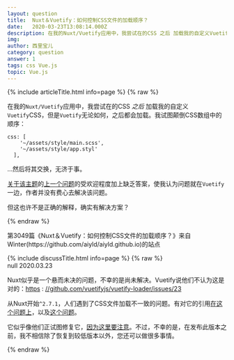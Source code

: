 ```yaml
---
layout: question
title:  Nuxt＆Vuetify：如何控制CSS文件的加载顺序？
date:   2020-03-23T13:08:14.000Z
description: 在我的Nuxt/Vuetify应用中，我尝试在的CSS 之后 加载我的自定义VuetifyCSS，但是Vuetify无论如何，之后都会加载。我试图颠倒CS...
img: 
author: 西里宝儿
category: question
answer: 1
tags: css Vue.js
topic: Vue.js
---
```

<div class="article-root">
  <div class="article">
    {% include articleTitle.html info=page %}
    {% raw %}
    <div class="article-content"><p><font style="vertical-align: inherit;"><font style="vertical-align: inherit;">在我的</font></font><code>Nuxt/Vuetify</code><font style="vertical-align: inherit;"><font style="vertical-align: inherit;">应用中，我尝试在的CSS </font></font><em><font style="vertical-align: inherit;"><font style="vertical-align: inherit;">之后</font></font></em> <font style="vertical-align: inherit;"><font style="vertical-align: inherit;">加载我的自定义</font></font><code>Vuetify</code><font style="vertical-align: inherit;"><font style="vertical-align: inherit;">CSS，但是</font></font><code>Vuetify</code><font style="vertical-align: inherit;"><font style="vertical-align: inherit;">无论如何，之后都会加载。</font><font style="vertical-align: inherit;">我试图颠倒CSS数组中的顺序：</font></font></p>

<pre><code>css: [<font></font>
    '~/assets/style/main.scss',<font></font>
    '~/assets/style/app.styl'<font></font>
  ],<font></font>
</code></pre>

<p><font style="vertical-align: inherit;"><font style="vertical-align: inherit;">...然后将其交换，无济于事。 </font></font></p>

<p><font style="vertical-align: inherit;"></font><a href="https://stackoverflow.com/questions/53087096/vuetify-css-comes-after-my-own-css-with-nuxt-2-0"><font style="vertical-align: inherit;"><font style="vertical-align: inherit;">关于该主题</font></font></a><font style="vertical-align: inherit;"><font style="vertical-align: inherit;">的</font><a href="https://stackoverflow.com/questions/53087096/vuetify-css-comes-after-my-own-css-with-nuxt-2-0"><font style="vertical-align: inherit;">上一个问题</font></a><font style="vertical-align: inherit;">的受欢迎程度</font><font style="vertical-align: inherit;">加上缺乏答案，使我认为问题就在</font></font><code>Vuetify</code><font style="vertical-align: inherit;"><font style="vertical-align: inherit;">一边，作者并没有费心去解决该问题。</font></font></p>

<p><font style="vertical-align: inherit;"><font style="vertical-align: inherit;">但这也许不是正确的解释，确实有解决方案？</font></font></p></div>
    {% endraw %}
  </div>
  <p class="winter_mark">第3049篇《Nuxt＆Vuetify：如何控制CSS文件的加载顺序？》来自Winter(https://github.com/aiyld/aiyld.github.io)的站点</p>
  <div class="discuss-wrapper">
    {% include discussTitle.html info=page %}
    {% raw %}
    <div class="discuss-item">
        <div class="discuss-parent">
          <div class="discuss-meta">
            <span class="discuss-user">null</span>
            <span class="discuss-time">2020.03.23</span>
          </div>
          <div class="discuss-comment"><p><font style="vertical-align: inherit;"><font style="vertical-align: inherit;">Nuxt似乎是一个悬而未决的问题，不幸的是尚未解决。</font><font style="vertical-align: inherit;">Vuetify说他们不认为这是对的：</font><a href="https://github.com/vuetifyjs/vuetify-loader/issues/23" rel="nofollow noreferrer"><font style="vertical-align: inherit;">https</font></a><font style="vertical-align: inherit;"> :
 </font></font><a href="https://github.com/vuetifyjs/vuetify-loader/issues/23" rel="nofollow noreferrer"><font style="vertical-align: inherit;"><font style="vertical-align: inherit;">//github.com/vuetifyjs/vuetify-loader/issues/23</font></font></a></p>

<p><font style="vertical-align: inherit;"><font style="vertical-align: inherit;">从Nuxt开始</font></font><code>^2.7.1</code><font style="vertical-align: inherit;"><font style="vertical-align: inherit;">，人们遇到了CSS文件加载不一致的问题。</font><font style="vertical-align: inherit;">有对它的引用</font></font><a href="https://github.com/nuxt/nuxt.js/issues/4204" rel="nofollow noreferrer"><font style="vertical-align: inherit;"><font style="vertical-align: inherit;">在这个问题上</font></font></a><font style="vertical-align: inherit;"><font style="vertical-align: inherit;">，以及</font></font><a href="https://github.com/nuxt/nuxt.js/issues/4219" rel="nofollow noreferrer"><font style="vertical-align: inherit;"><font style="vertical-align: inherit;">这个问题</font></font></a><font style="vertical-align: inherit;"><font style="vertical-align: inherit;">。</font></font></p>

<p><font style="vertical-align: inherit;"><font style="vertical-align: inherit;">它似乎像他们正试图修复它，</font></font><a href="https://github.com/nuxt/nuxt.js/pull/5825" rel="nofollow noreferrer"><font style="vertical-align: inherit;"><font style="vertical-align: inherit;">因为这里要注意</font></font></a><font style="vertical-align: inherit;"><font style="vertical-align: inherit;">。</font><font style="vertical-align: inherit;">不过，不幸的是，在发布此版本之前，我不相信除了恢复到较低版本以外，您还可以做很多事情。</font></font></p></div>
        </div></div>
    {% endraw %}
  </div>
<div>
